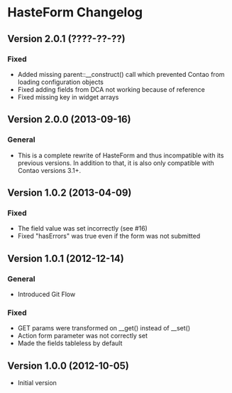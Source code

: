 HasteForm Changelog
===================

Version 2.0.1 (????-??-??)
------------------------------

### Fixed
- Added missing parent::__construct() call which prevented Contao from loading configuration objects
- Fixed adding fields from DCA not working because of reference
- Fixed missing key in widget arrays

Version 2.0.0 (2013-09-16)
------------------------------

### General
- This is a complete rewrite of HasteForm and thus incompatible with its previous versions. In addition to that, it is also only compatible with Contao versions 3.1+.

Version 1.0.2 (2013-04-09)
------------------------------

### Fixed
- The field value was set incorrectly (see #16)
- Fixed "hasErrors" was true even if the form was not submitted

Version 1.0.1 (2012-12-14)
------------------------------

### General
- Introduced Git Flow

### Fixed
- GET params were transformed on __get() instead of __set()
- Action form parameter was not correctly set
- Made the fields tableless by default

Version 1.0.0 (2012-10-05)
------------------------------

- Initial version